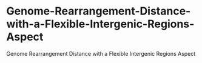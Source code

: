# Genome-Rearrangement-Distance-with-a-Flexible-Intergenic-Regions-Aspect
Genome Rearrangement Distance with a Flexible Intergenic Regions Aspect
